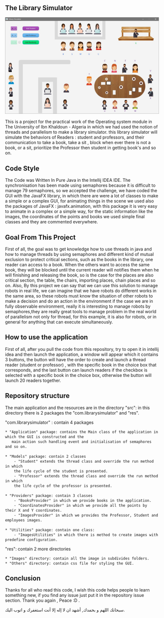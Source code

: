 ## The Library Simulator 

![alt text](https://github.com/Younes-Charfaoui/Library-Simulator/blob/master/src/res/Images/Things/Library.JPG)

This is a project for the practical work of the Operating system
module in The University of Ibn Khaldoun - Algeria in which
we had used the notion of threads and parallelism to make a library simulator.
this library simulator will simulate the behaviors of Readers : 
student and professors, and their communication to take a book,
take a sit , block when ever there is not a book, or a sit,
prioritize the Professor then student in getting book's and so on.

## Code Style

The Code was Written In Pure Java in the Intellij IDEA IDE.
The synchronisation has been made using semaphores because it is difficult to manage 79 semaphores,
so we accepted the challenge, we have coded the GUI with the JavaFX library, in which there are were a lot of
classes to make a simple or a complex GUI, for animating things in the scene we used also the packages
of JavaFX : javafx.animation, with this package it is very easy to animate in a complex or a simple way, for the static information
like the images, the coordinates of the points and books we used simple final
classes and they are commented everywhere.

## Goal From This Project

First of all, the goal was to get knowledge how to use threads in java and how
to manage threads by using semaphores and different kind of mutual exclusion to
protect critical sections, such as the books in the library, one reader can access
to a book. When the others want to access the same book, they will be blocked until the current
reader will notifies them when he will finishing and releasing the book, so is the case for the places are also critical section,
the table, the chairs, importing places, chain places and so on.
Also, By this project we can say that we can use this solution to manage robots in real life, we can imagine that
we have robots do different works in the same area, so these robots must know the situation of other robots to
make a decision and do an action in the environment if the case we are in fully observable environment,
really it is interesting to manage robots by semaphores,they  are really great tools to manage
problem in the real world of parallelism not only for thread, for this example, it is also for robots, or in
general for anything that can execute simultaneously.

## How to use the application

First of all, after you pull the code from this repository, try to open it in intellij idea
and then launch the application, a window will appear which it contains 3 buttons, the button will have the order to create and launch a thread reader (student or professor) , with the
specific book in the choice box that corresponds, and the last button can launch readers if the checkbox is selected with
a specific book in the choice box, otherwise the button will launch 20 readers together.

## Repository structure

The main application and the resources are in the directory "src":
in this directory there is 2 packages the "com.librarysimulator" and "res".

"com.librarysimulator" : contain 4 packages

    * "Application" package: contains the Main class of the application in which the GUI is constructed and the
       main action such handling event and initialisation of semaphores and so on.

    * "Models" package: contain 2 classes
        - "Student" extends the thread class and override the run method in which 
        the life cycle of the student is presented.
        - "Professor" extends the thread class and override the run method in which 
        the life cycle of the professor is presented.

    * "Providers" package: contain 3 classes
        - "BooksProvider" in which we provide books in the application.
        - "CoordinatesProvider" in which we provide all the points by their X and Y coordinates.
        - "ImagesProvider" in which we provides the Professor, Student and employees images.

    * "Utilities" package: contain one class:
        - "ImagesUtilities" in which there is method to create images with predefine configuration.

"res": contain 2 more directories

    * "Images" directory: contain all the image in subdivides folders.
    * "Others" directory: contain css file for styling the GUI.

## Conclusion

Thanks for all who read this code, I wish this code helps people to learn something new, if you find any issue
just put it in the repository issue section. Thank you again , Peace :D .

سبحانك اللهم و بحمدك, أشهد ان لا إله إلا أنت استغفرك و اتوب اليك.